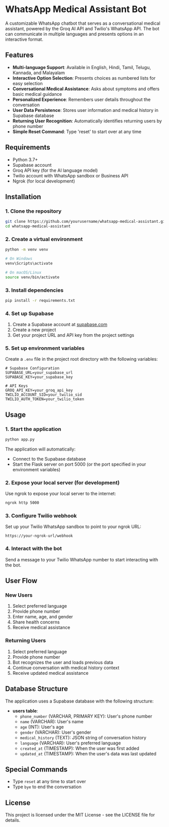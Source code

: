 # WhatsApp Medical Assistant Bot

A customizable WhatsApp chatbot that serves as a conversational medical assistant, powered by the Groq AI API and Twilio's WhatsApp API. The bot can communicate in multiple languages and presents options in an interactive format.

## Features

- **Multi-language Support**: Available in English, Hindi, Tamil, Telugu, Kannada, and Malayalam
- **Interactive Option Selection**: Presents choices as numbered lists for easy selection
- **Conversational Medical Assistance**: Asks about symptoms and offers basic medical guidance
- **Personalized Experience**: Remembers user details throughout the conversation
- **User Data Persistence**: Stores user information and medical history in Supabase database
- **Returning User Recognition**: Automatically identifies returning users by phone number
- **Simple Reset Command**: Type 'reset' to start over at any time

## Requirements

- Python 3.7+
- Supabase account
- Groq API key (for the AI language model)
- Twilio account with WhatsApp sandbox or Business API
- Ngrok (for local development)

## Installation

### 1. Clone the repository

```bash
git clone https://github.com/yourusername/whatsapp-medical-assistant.git
cd whatsapp-medical-assistant
```

### 2. Create a virtual environment

```bash
python -m venv venv

# On Windows
venv\Scripts\activate

# On macOS/Linux
source venv/bin/activate
```

### 3. Install dependencies

```bash
pip install -r requirements.txt
```

### 4. Set up Supabase

1. Create a Supabase account at [supabase.com](https://supabase.com)
2. Create a new project
3. Get your project URL and API key from the project settings

### 5. Set up environment variables

Create a `.env` file in the project root directory with the following variables:

```
# Supabase Configuration
SUPABASE_URL=your_supabase_url
SUPABASE_KEY=your_supabase_key

# API Keys
GROQ_API_KEY=your_groq_api_key
TWILIO_ACCOUNT_SID=your_twilio_sid
TWILIO_AUTH_TOKEN=your_twilio_token
```

## Usage

### 1. Start the application

```bash
python app.py
```

The application will automatically:
- Connect to the Supabase database
- Start the Flask server on port 5000 (or the port specified in your environment variables)

### 2. Expose your local server (for development)

Use ngrok to expose your local server to the internet:

```bash
ngrok http 5000
```

### 3. Configure Twilio webhook

Set up your Twilio WhatsApp sandbox to point to your ngrok URL:

```
https://your-ngrok-url/webhook
```

### 4. Interact with the bot

Send a message to your Twilio WhatsApp number to start interacting with the bot.

## User Flow

### New Users
1. Select preferred language
2. Provide phone number
3. Enter name, age, and gender
4. Share health concerns
5. Receive medical assistance

### Returning Users
1. Select preferred language
2. Provide phone number
3. Bot recognizes the user and loads previous data
4. Continue conversation with medical history context
5. Receive updated medical assistance

## Database Structure

The application uses a Supabase database with the following structure:

- **users table**:
  - `phone_number` (VARCHAR, PRIMARY KEY): User's phone number
  - `name` (VARCHAR): User's name
  - `age` (INT): User's age
  - `gender` (VARCHAR): User's gender
  - `medical_history` (TEXT): JSON string of conversation history
  - `language` (VARCHAR): User's preferred language
  - `created_at` (TIMESTAMP): When the user was first added
  - `updated_at` (TIMESTAMP): When the user's data was last updated

## Special Commands

- Type `reset` at any time to start over
- Type `bye` to end the conversation

## License

This project is licensed under the MIT License - see the LICENSE file for details.
